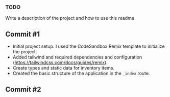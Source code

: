 ### TODO
Write a description of the project and how to use this readme

## Commit #1
- Initial project setup. I used the CodeSandbox Remix template to initialize the project.
- Added tailwind and required dependencies and configuration (https://tailwindcss.com/docs/guides/remix).
- Create types and static data for inventory items.
- Created the basic structure of the application in the `_index` route.

## Commit #2
